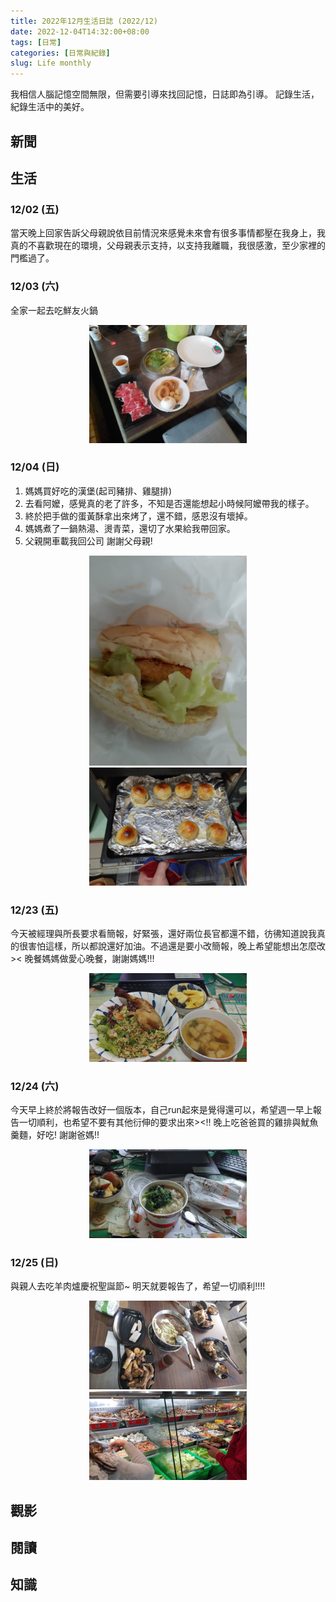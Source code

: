 ```yaml
---
title: 2022年12月生活日誌 (2022/12)
date: 2022-12-04T14:32:00+08:00
tags: [日常]
categories: [日常與紀錄]
slug: Life monthly
---
```


我相信人腦記憶空間無限，但需要引導來找回記憶，日誌即為引導。
記錄生活，紀錄生活中的美好。

<!--more-->
## 新聞

## 生活
### 12/02 (五)
當天晚上回家告訴父母親說依目前情況來感覺未來會有很多事情都壓在我身上，我真的不喜歡現在的環境，父母親表示支持，以支持我離職，我很感激，至少家裡的門檻過了。

### 12/03 (六)
全家一起去吃鮮友火鍋
<div style="text-align: center">
    <img src="/images/日常與紀錄/12月生活紀錄/20221203_鮮友火鍋.jpg" width="50%"/>
</div>

### 12/04 (日)
1. 媽媽買好吃的漢堡(起司豬排、雞腿排)
2. 去看阿嬤，感覺真的老了許多，不知是否還能想起小時候阿嬤帶我的樣子。
3. 終於把手做的蛋黃酥拿出來烤了，還不錯，感恩沒有壞掉。
4. 媽媽煮了一鍋熱湯、燙青菜，還切了水果給我帶回家。
5. 父親開車載我回公司
謝謝父母親!
<div style="text-align: center">
    <img src="/images/日常與紀錄/12月生活紀錄/20221204_好吃的漢堡.jpg" width="50%"/>
</div>
<div style="text-align: center">
    <img src="/images/日常與紀錄/12月生活紀錄/20221204_手做的蛋黃酥.jpg" width="50%"/>
</div>

### 12/23 (五)
今天被經理與所長要求看簡報，好緊張，還好兩位長官都還不錯，彷彿知道說我真的很害怕這樣，所以都說還好加油。不過還是要小改簡報，晚上希望能想出怎麼改><
晚餐媽媽做愛心晚餐，謝謝媽媽!!!
<div style="text-align: center">
    <img src="/images/日常與紀錄/12月生活紀錄/20221223_媽媽的愛心晚餐.jpg" width="50%"/>
</div>

### 12/24 (六)
今天早上終於將報告改好一個版本，自己run起來是覺得還可以，希望週一早上報告一切順利，也希望不要有其他衍伸的要求出來><!! 
晚上吃爸爸買的雞排與魷魚羹麵，好吃! 謝謝爸媽!!
<div style="text-align: center">
    <img src="/images/日常與紀錄/12月生活紀錄/20221224_好吃的魷魚羹麵與雞排.jpg" width="50%"/>
</div>

### 12/25 (日)
與親人去吃羊肉爐慶祝聖誕節~
明天就要報告了，希望一切順利!!!!
<div style="text-align: center">
    <img src="/images/日常與紀錄/12月生活紀錄/20221225_親人聚餐-羊肉爐5.jpg" width="50%"/>
</div>
<div style="text-align: center">
    <img src="/images/日常與紀錄/12月生活紀錄/20221225_親人聚餐-羊肉爐3.jpg" width="50%"/>
</div>

## 觀影

## 閱讀

## 知識
